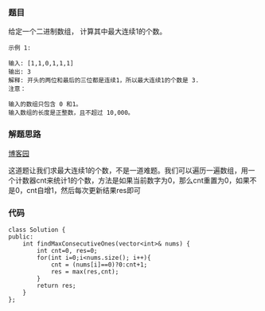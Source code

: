 ### 题目

给定一个二进制数组， 计算其中最大连续1的个数。
```
示例 1:

输入: [1,1,0,1,1,1]
输出: 3
解释: 开头的两位和最后的三位都是连续1，所以最大连续1的个数是 3.
注意：

输入的数组只包含 0 和1。
输入数组的长度是正整数，且不超过 10,000。
```

### 解题思路
[博客园](http://www.cnblogs.com/grandyang/p/6360942.html)

这道题让我们求最大连续1的个数，不是一道难题。我们可以遍历一遍数组，用一个计数器cnt来统计1的个数，方法是如果当前数字为0，那么cnt重置为0，如果不是0，cnt自增1，然后每次更新结果res即可

### 代码

```
class Solution {
public:
    int findMaxConsecutiveOnes(vector<int>& nums) {
        int cnt=0, res=0;
        for(int i=0;i<nums.size(); i++){
            cnt = (nums[i]==0)?0:cnt+1;
            res = max(res,cnt);
        }
        return res;
    }
};

```
